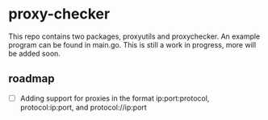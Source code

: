 # proxy-checker

This repo contains two packages, proxyutils and proxychecker. An example program can be found in main.go. This is still a work in progress, more will be added soon.

## roadmap

- [ ] Adding support for proxies in the format ip:port:protocol, protocol:ip:port, and protocol://ip:port
